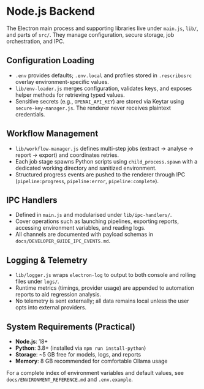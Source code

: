 # Node.js Backend

The Electron main process and supporting libraries live under `main.js`, `lib/`, and parts of `src/`. They manage configuration, secure storage, job orchestration, and IPC.

## Configuration Loading

- `.env` provides defaults; `.env.local` and profiles stored in `.rescribosrc` overlay environment-specific values.
- `lib/env-loader.js` merges configuration, validates keys, and exposes helper methods for retrieving typed values.
- Sensitive secrets (e.g., `OPENAI_API_KEY`) are stored via Keytar using `secure-key-manager.js`. The renderer never receives plaintext credentials.

## Workflow Management

- `lib/workflow-manager.js` defines multi-step jobs (extract → analyse → report → export) and coordinates retries.
- Each job stage spawns Python scripts using `child_process.spawn` with a dedicated working directory and sanitized environment.
- Structured progress events are pushed to the renderer through IPC (`pipeline:progress`, `pipeline:error`, `pipeline:complete`).

## IPC Handlers

- Defined in `main.js` and modularised under `lib/ipc-handlers/`.
- Cover operations such as launching pipelines, exporting reports, accessing environment variables, and reading logs.
- All channels are documented with payload schemas in `docs/DEVELOPER_GUIDE_IPC_EVENTS.md`.

## Logging & Telemetry

- `lib/logger.js` wraps `electron-log` to output to both console and rolling files under `logs/`.
- Runtime metrics (timings, provider usage) are appended to automation reports to aid regression analysis.
- No telemetry is sent externally; all data remains local unless the user opts into external providers.

## System Requirements (Practical)

- **Node.js**: 18+
- **Python**: 3.8+ (installed via `npm run install-python`)
- **Storage**: ~5 GB free for models, logs, and reports
- **Memory**: 8 GB recommended for comfortable Ollama usage

For a complete index of environment variables and default values, see `docs/ENVIRONMENT_REFERENCE.md` and `.env.example`.
